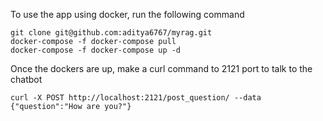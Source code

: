 To use the app using docker, run the following command

```
git clone git@github.com:aditya6767/myrag.git
docker-compose -f docker-compose pull
docker-compose -f docker-compose up -d
```

Once the dockers are up, make a curl command to 2121 port to talk to the chatbot

```
curl -X POST http://localhost:2121/post_question/ --data {"question":"How are you?"}
```